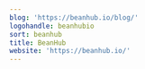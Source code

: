 ```yaml
---
blog: 'https://beanhub.io/blog/'
logohandle: beanhubio
sort: beanhub
title: BeanHub
website: 'https://beanhub.io/'
---
```

